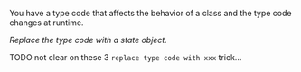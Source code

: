 You have a type code that affects the behavior of a class and the type code changes at runtime.

*Replace the type code with a state object.*

TODO not clear on these 3 `replace type code with xxx` trick...
